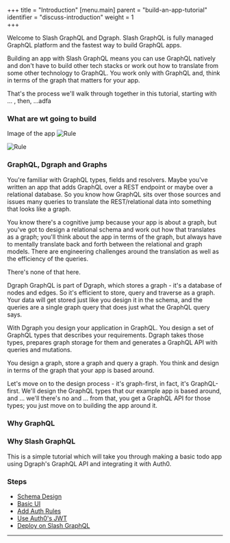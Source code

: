 +++
title = "Introduction"
[menu.main]
    parent = "build-an-app-tutorial"
    identifier = "discuss-introduction"
    weight = 1   
+++

Welcome to Slash GraphQL and Dgraph.  Slash GraphQL is fully managed GraphQL platform and the fastest way to build GraphQL apps.

Building an app with Slash GraphQL means you can use GraphQL natively and don't have to build other tech stacks or work out how to translate from some other technology to GraphQL. You work only with GraphQL and, think in terms of the graph that matters for your app.

That's the process we'll walk through together in this tutorial, starting with ... , then, ...adfa

### What are wt going to build

Image of the app ![Rule](/images/graphql/tutorial/discuss/discuss-app-screenshot.png)

![Rule](/images/graphql/tutorial/discuss/discuss-app-post-screenshot.png)


### GraphQL, Dgraph and Graphs

You're familiar with GraphQL types, fields and resolvers. Maybe you've written an app that adds GraphQL over a REST endpoint or maybe over a relational database. So you know how GraphQL sits over those sources and issues many queries to translate the REST/relational data into something that looks like a graph.

You know there's a cognitive jump because your app is about a graph, but you've got to design a relational schema and work out how that translates as a graph; you'll think about the app in terms of the graph, but always have to mentally translate back and forth between the relational and graph models. There are engineering challenges around the translation as well as the efficiency of the queries.

There's none of that here.

Dgraph GraphQL is part of Dgraph, which stores a graph - it's a database of nodes and edges. So it's efficient to store, query and traverse as a graph. Your data will get stored just like you design it in the schema, and the queries are a single graph query that does just what the GraphQL query says.



With Dgraph you design your application in GraphQL. You design a set of GraphQL types that describes your requirements. Dgraph takes those types, prepares graph storage for them and generates a GraphQL API with queries and mutations.

You design a graph, store a graph and query a graph. You think and design in terms of the graph that your app is based around.

Let's move on to the design process - it's graph-first, in fact, it's GraphQL-first. We'll design the GraphQL types that our example app is based around, and ... we'll there's no and ... from that, you get a GraphQL API for those types; you just move on to building the app around it.







### Why GraphQL

### Why Slash GraphQL


This is a simple tutorial which will take you through making a basic todo app using Dgraph's GraphQL API and integrating it with Auth0.




### Steps




- [Schema Design](/graphql/todo-app-tutorial/todo-schema-design)
- [Basic UI](/graphql/todo-app-tutorial/todo-ui)
- [Add Auth Rules](/graphql/todo-app-tutorial/todo-auth-rules)
- [Use Auth0's JWT](/graphql/todo-app-tutorial/todo-auth0-jwt)
- [Deploy on Slash GraphQL](/graphql/todo-app-tutorial/deploy)

---
